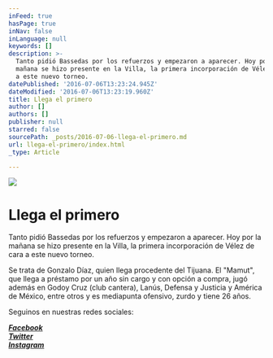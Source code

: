 ```yaml
---
inFeed: true
hasPage: true
inNav: false
inLanguage: null
keywords: []
description: >-
  Tanto pidió Bassedas por los refuerzos y empezaron a aparecer. Hoy por la
  mañana se hizo presente en la Villa, la primera incorporación de Vélez de cara
  a este nuevo torneo.
datePublished: '2016-07-06T13:23:24.945Z'
dateModified: '2016-07-06T13:23:19.960Z'
title: Llega el primero
author: []
authors: []
publisher: null
starred: false
sourcePath: _posts/2016-07-06-llega-el-primero.md
url: llega-el-primero/index.html
_type: Article

---
```

![](https://the-grid-user-content.s3-us-west-2.amazonaws.com/f8e21fe3-152e-4adf-8a1a-ec5c2bc8385e.jpg)

# Llega el primero

Tanto pidió Bassedas por los refuerzos y empezaron a aparecer. Hoy por la mañana se hizo presente en la Villa, la primera incorporación de Vélez de cara a este nuevo torneo.

Se trata de Gonzalo Díaz, quien llega procedente del Tijuana. El "Mamut", que llega a préstamo por un año sin cargo y con opción a compra, jugó además en Godoy Cruz (club cantera), Lanús, Defensa y Justicia y América de México, entre otros y es mediapunta ofensivo, zurdo y tiene 26 años.

Seguinos en nuestras redes sociales:

_**[Facebook][0]**_  
_**[Twitter][1]**_  
_**[Instagram][2]**_

[0]: https://www.facebook.com/pasionfortineraoficial/
[1]: https://twitter.com/PasionFortinera
[2]: https://www.instagram.com/pasionfortinera/